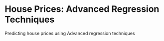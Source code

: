 # House Prices: Advanced Regression Techniques
Predicting house prices using Advanced regression techniques
